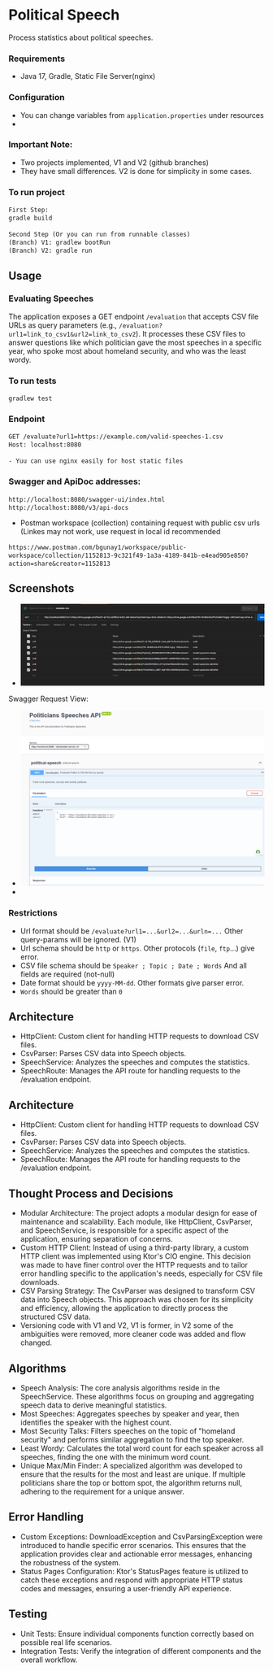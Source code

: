 # Political Speech
Process statistics about political speeches.
### Requirements
- Java 17, Gradle, Static File Server(nginx)

### Configuration
- You can change variables from `application.properties` under resources
- 
### Important Note:
- Two projects implemented, V1 and V2 (github branches)
- They have small differences. V2 is done for simplicity in some cases.



### To run project
```
First Step: 
gradle build

Second Step (Or you can run from runnable classes)
(Branch) V1: gradlew bootRun
(Branch) V2: gradle run
```

## Usage 
### Evaluating Speeches
The application exposes a GET endpoint `/evaluation` that accepts CSV file URLs as query parameters (e.g., `/evaluation?url1=link_to_csv1&url2=link_to_csv2`). It processes these CSV files to answer questions like which politician gave the most speeches in a specific year, who spoke most about homeland security, and who was the least wordy.


### To run tests
```
gradlew test
```

### Endpoint
```
GET /evaluate?url1=https://example.com/valid-speeches-1.csv
Host: localhost:8080

- Yuu can use nginx easily for host static files
```
### Swagger and ApiDoc addresses:
```
http://localhost:8080/swagger-ui/index.html
http://localhost:8080/v3/api-docs
```

- Postman workspace (collection) containing request with public csv urls (Linkes may not work, use request in local id recommended
```
https://www.postman.com/bgunay1/workspace/public-workspace/collection/1152813-9c321f49-1a3a-4189-841b-e4ead905e850?action=share&creator=1152813
```
## Screenshots
- ![img_1.png](img_1.png)


Swagger Request View:
-  ![img.png](img.png)
- 
### Restrictions
- Url format should be `/evaluate?url1=...&url2=...&urln=...` Other query-params will be ignored. (V1)
- Url schema should be `http` or `https`. Other protocols (`file`, `ftp`...) give error.
- CSV file schema should be `Speaker ; Topic ; Date ; Words` And all fields are required (not-null)
- Date format should be `yyyy-MM-dd`. Other formats give parser error.
- `Words` should be greater than `0`
## Architecture
* HttpClient: Custom client for handling HTTP requests to download CSV files.
* CsvParser: Parses CSV data into Speech objects.
* SpeechService: Analyzes the speeches and computes the statistics.
* SpeechRoute: Manages the API route for handling requests to the /evaluation endpoint.



## Architecture
* HttpClient: Custom client for handling HTTP requests to download CSV files.
* CsvParser: Parses CSV data into Speech objects.
* SpeechService: Analyzes the speeches and computes the statistics.
* SpeechRoute: Manages the API route for handling requests to the /evaluation endpoint.

## Thought Process and Decisions
* Modular Architecture: The project adopts a modular design for ease of maintenance and scalability. Each module, like HttpClient, CsvParser, and SpeechService, is responsible for a specific aspect of the application, ensuring separation of concerns.
* Custom HTTP Client: Instead of using a third-party library, a custom HTTP client was implemented using Ktor's CIO engine. This decision was made to have finer control over the HTTP requests and to tailor error handling specific to the application's needs, especially for CSV file downloads.
* CSV Parsing Strategy: The CsvParser was designed to transform CSV data into Speech objects. This approach was chosen for its simplicity and efficiency, allowing the application to directly process the structured CSV data.
* Versioning code with V1 and V2, V1 is former, in V2 some of the ambiguities were removed, more cleaner code was added and flow changed.

## Algorithms
* Speech Analysis: The core analysis algorithms reside in the SpeechService. These algorithms focus on grouping and aggregating speech data to derive meaningful statistics.
* Most Speeches: Aggregates speeches by speaker and year, then identifies the speaker with the highest count.
* Most Security Talks: Filters speeches on the topic of "homeland security" and performs similar aggregation to find the top speaker.
* Least Wordy: Calculates the total word count for each speaker across all speeches, finding the one with the minimum word count.
* Unique Max/Min Finder: A specialized algorithm was developed to ensure that the results for the most and least are unique. If multiple politicians share the top or bottom spot, the algorithm returns null, adhering to the requirement for a unique answer.

## Error Handling
* Custom Exceptions: DownloadException and CsvParsingException were introduced to handle specific error scenarios. This ensures that the application provides clear and actionable error messages, enhancing the robustness of the system.
* Status Pages Configuration: Ktor's StatusPages feature is utilized to catch these exceptions and respond with appropriate HTTP status codes and messages, ensuring a user-friendly API experience.

## Testing
* Unit Tests: Ensure individual components function correctly based on possible real life scenarios.
* Integration Tests: Verify the integration of different components and the overall workflow.
